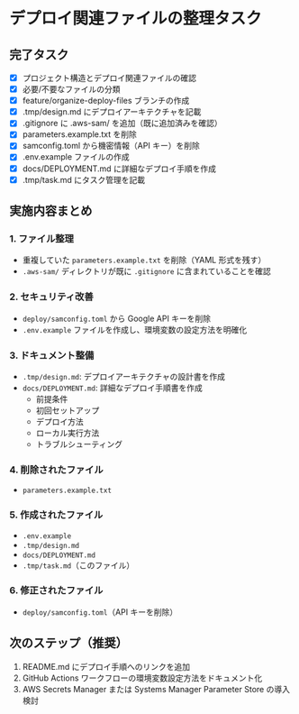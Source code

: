 # デプロイ関連ファイルの整理タスク

## 完了タスク
- [x] プロジェクト構造とデプロイ関連ファイルの確認
- [x] 必要/不要なファイルの分類
- [x] feature/organize-deploy-files ブランチの作成
- [x] .tmp/design.md にデプロイアーキテクチャを記載
- [x] .gitignore に .aws-sam/ を追加（既に追加済みを確認）
- [x] parameters.example.txt を削除
- [x] samconfig.toml から機密情報（API キー）を削除
- [x] .env.example ファイルの作成
- [x] docs/DEPLOYMENT.md に詳細なデプロイ手順を作成
- [x] .tmp/task.md にタスク管理を記載

## 実施内容まとめ

### 1. ファイル整理
- 重複していた `parameters.example.txt` を削除（YAML 形式を残す）
- `.aws-sam/` ディレクトリが既に `.gitignore` に含まれていることを確認

### 2. セキュリティ改善
- `deploy/samconfig.toml` から Google API キーを削除
- `.env.example` ファイルを作成し、環境変数の設定方法を明確化

### 3. ドキュメント整備
- `.tmp/design.md`: デプロイアーキテクチャの設計書を作成
- `docs/DEPLOYMENT.md`: 詳細なデプロイ手順書を作成
  - 前提条件
  - 初回セットアップ
  - デプロイ方法
  - ローカル実行方法
  - トラブルシューティング

### 4. 削除されたファイル
- `parameters.example.txt`

### 5. 作成されたファイル
- `.env.example`
- `.tmp/design.md`
- `docs/DEPLOYMENT.md`
- `.tmp/task.md`（このファイル）

### 6. 修正されたファイル
- `deploy/samconfig.toml`（API キーを削除）

## 次のステップ（推奨）
1. README.md にデプロイ手順へのリンクを追加
2. GitHub Actions ワークフローの環境変数設定方法をドキュメント化
3. AWS Secrets Manager または Systems Manager Parameter Store の導入検討